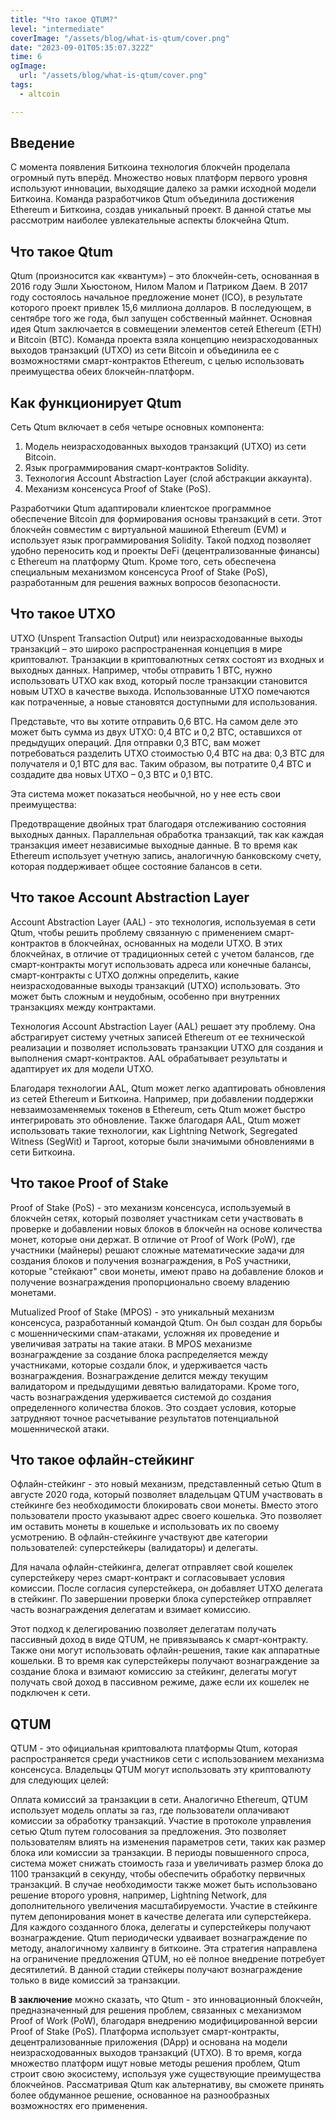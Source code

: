 ```yaml
---
title: "Что такое QTUM?"
level: "intermediate"
coverImage: "/assets/blog/what-is-qtum/cover.png"
date: "2023-09-01T05:35:07.322Z"
time: 6
ogImage:
  url: "/assets/blog/what-is-qtum/cover.png"
tags:
  - altcoin

---
```


## Введение
С момента появления Биткоина технология блокчейн проделала огромный путь вперёд. Множество новых платформ первого уровня используют инновации, выходящие далеко за рамки исходной модели Биткоина. Команда разработчиков Qtum объединила достижения Ethereum и Биткоина, создав уникальный проект. В данной статье мы рассмотрим наиболее увлекательные аспекты блокчейна Qtum.


## Что такое Qtum

Qtum (произносится как «квантум») – это блокчейн-сеть, основанная в 2016 году Эшли Хьюстоном, Нилом Малом и Патриком Даем. В 2017 году состоялось начальное предложение монет (ICO), в результате которого проект привлек 15,6 миллиона долларов. В последующем, в сентябре того же года, был запущен собственный майннет. Основная идея Qtum заключается в совмещении элементов сетей Ethereum (ETH) и Bitcoin (BTC). Команда проекта взяла концепцию неизрасходованных выходов транзакций (UTXO) из сети Bitcoin и объединила ее с возможностями смарт-контрактов Ethereum, с целью использовать преимущества обеих блокчейн-платформ.

<!-- banner_place -->

## Как функционирует Qtum

Сеть Qtum включает в себя четыре основных компонента:

1. Модель неизрасходованных выходов транзакций (UTXO) из сети Bitcoin.
2. Язык программирования смарт-контрактов Solidity.
3. Технология Account Abstraction Layer (слой абстракции аккаунта).
4. Механизм консенсуса Proof of Stake (PoS).

Разработчики Qtum адаптировали клиентское программное обеспечение Bitcoin для формирования основы транзакций в сети. Этот блокчейн совместим с виртуальной машиной Ethereum (EVM) и использует язык программирования Solidity.
Такой подход позволяет удобно переносить код и проекты DeFi (децентрализованные финансы) с Ethereum на платформу Qtum. Кроме того, сеть обеспечена специальным механизмом консенсуса Proof of Stake (PoS), разработанным для решения важных вопросов безопасности.

## Что такое UTXO

UTXO (Unspent Transaction Output) или неизрасходованные выходы транзакций – это широко распространенная концепция в мире криптовалют. Транзакции в криптовалютных сетях состоят из входных и выходных данных. Например, чтобы отправить 1 BTC, нужно использовать UTXO как вход, который после транзакции становится новым UTXO в качестве выхода. Использованные UTXO помечаются как потраченные, а новые становятся доступными для использования.

Представьте, что вы хотите отправить 0,6 BTC. На самом деле это может быть сумма из двух UTXO: 0,4 BTC и 0,2 BTC, оставшихся от предыдущих операций. Для отправки 0,3 BTC, вам может потребоваться разделить UTXO стоимостью 0,4 BTC на два: 0,3 BTC для получателя и 0,1 BTC для вас. Таким образом, вы потратите 0,4 BTC и создадите два новых UTXO – 0,3 BTC и 0,1 BTC.

Эта система может показаться необычной, но у нее есть свои преимущества:

Предотвращение двойных трат благодаря отслеживанию состояния выходных данных.
Параллельная обработка транзакций, так как каждая транзакция имеет независимые выходные данные.
В то время как Ethereum использует учетную запись, аналогичную банковскому счету, которая поддерживает общее состояние балансов в сети.

## Что такое Account Abstraction Layer

Account Abstraction Layer (AAL) - это технология, используемая в сети Qtum, чтобы решить проблему связанную с применением смарт-контрактов в блокчейнах, основанных на модели UTXO. В этих блокчейнах, в отличие от традиционных сетей с учетом балансов, где смарт-контракты могут использовать адреса или конечные балансы, смарт-контракты с UTXO должны определить, какие неизрасходованные выходы транзакций (UTXO) использовать. Это может быть сложным и неудобным, особенно при внутренних транзакциях между контрактами.

Технология Account Abstraction Layer (AAL) решает эту проблему. Она абстрагирует систему учетных записей Ethereum от ее технической реализации и позволяет использовать транзакции UTXO для создания и выполнения смарт-контрактов. AAL обрабатывает результаты и адаптирует их для модели UTXO.

Благодаря технологии AAL, Qtum может легко адаптировать обновления из сетей Ethereum и Биткоина. Например, при добавлении поддержки невзаимозаменяемых токенов в Ethereum, сеть Qtum может быстро интегрировать это обновление. Также благодаря AAL, Qtum может использовать такие технологии, как Lightning Network, Segregated Witness (SegWit) и Taproot, которые были значимыми обновлениями в сети Биткоина.

## Что такое Proof of Stake
Proof of Stake (PoS) - это механизм консенсуса, используемый в блокчейн сетях, который позволяет участникам сети участвовать в проверке и добавлении новых блоков в блокчейн на основе количества монет, которые они держат. В отличие от Proof of Work (PoW), где участники (майнеры) решают сложные математические задачи для создания блоков и получения вознаграждения, в PoS участники, которые "стейкают" свои монеты, имеют право на добавление блоков и получение вознаграждения пропорционально своему владению монетами.

Mutualized Proof of Stake (MPOS) - это уникальный механизм консенсуса, разработанный командой Qtum. Он был создан для борьбы с мошенническими спам-атаками, усложняя их проведение и увеличивая затраты на такие атаки. В MPOS механизме вознаграждение за создание блока распределяется между участниками, которые создали блок, и удерживается часть вознаграждения. Вознаграждение делится между текущим валидатором и предыдущими девятью валидаторами. Кроме того, часть вознаграждения удерживается системой до создания определенного количества блоков. Это создает условия, которые затрудняют точное расчетывание результатов потенциальной мошеннической атаки.

## Что такое офлайн-стейкинг
Офлайн-стейкинг - это новый механизм, представленный сетью Qtum в августе 2020 года, который позволяет владельцам QTUM участвовать в стейкинге без необходимости блокировать свои монеты. Вместо этого пользователи просто указывают адрес своего кошелька. Это позволяет им оставить монеты в кошельке и использовать их по своему усмотрению. В офлайн-стейкинге участвуют две категории пользователей: суперстейкеры (валидаторы) и делегаты.

Для начала офлайн-стейкинга, делегат отправляет свой кошелек суперстейкеру через смарт-контракт и согласовывает условия комиссии. После согласия суперстейкера, он добавляет UTXO делегата в стейкинг. По завершении проверки блока суперстейкер отправляет часть вознаграждения делегатам и взимает комиссию.

Этот подход к делегированию позволяет делегатам получать пассивный доход в виде QTUM, не привязываясь к смарт-контракту. Также они могут использовать офлайн-решения, такие как аппаратные кошельки. В то время как суперстейкеры получают вознаграждение за создание блока и взимают комиссию за стейкинг, делегаты могут получать свой доход в пассивном режиме, даже если их кошелек не подключен к сети.

## QTUM

QTUM - это официальная криптовалюта платформы Qtum, которая распространяется среди участников сети с использованием механизма консенсуса. Владельцы QTUM могут использовать эту криптовалюту для следующих целей:

Оплата комиссий за транзакции в сети. Аналогично Ethereum, QTUM использует модель оплаты за газ, где пользователи оплачивают комиссии за обработку транзакций.
Участие в протоколе управления сетью Qtum путем голосования за предложения. Это позволяет пользователям влиять на изменения параметров сети, таких как размер блока или комиссии за транзакции. В периоды повышенного спроса, система может снижать стоимость газа и увеличивать размер блока до 1100 транзакций в секунду, чтобы обеспечить обработку первичных транзакций. В случае необходимости также может быть использовано решение второго уровня, например, Lightning Network, для дополнительного увеличения масштабируемости.
Участие в стейкинге путем депонирования монет в качестве делегата или суперстейкера. Для каждого созданного блока, делегаты и суперстейкеры получают вознаграждение. Qtum периодически удваивает вознаграждение по методу, аналогичному халвингу в биткоине. Эта стратегия направлена на ограничение предложения QTUM, но её полное внедрение потребует десятилетий. В данной стадии стейкеры получают вознаграждение только в виде комиссий за транзакции.

**В заключение** можно сказать, что Qtum - это инновационный блокчейн, предназначенный для решения проблем, связанных с механизмом Proof of Work (PoW), благодаря внедрению модифицированной версии Proof of Stake (PoS). Платформа использует смарт-контракты, децентрализованные приложения (DApp) и основана на модели неизрасходованных выходов транзакций (UTXO). В то время, когда множество платформ ищут новые методы решения проблем, Qtum строит свою экосистему, используя уже существующие преимущества блокчейнов. Рассматривая Qtum как альтернативу, вы сможете принять более обдуманное решение, основанное на разнообразных возможностях его применения.
